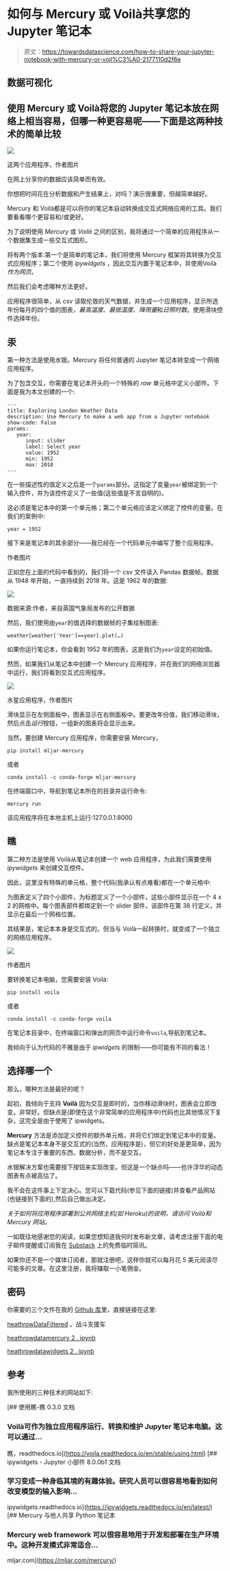 # 如何与 Mercury 或 Voilà共享您的 Jupyter 笔记本

> 原文：<https://towardsdatascience.com/how-to-share-your-jupyter-notebook-with-mercury-or-voil%C3%A0-2177110d2f6e>

## 数据可视化

## 使用 Mercury 或 Voilà将您的 Jupyter 笔记本放在网络上相当容易，但哪一种更容易呢——下面是这两种技术的简单比较

![](img/f9918a7ca8a9a3c743315a56dadeee26.png)

这两个应用程序，作者图片

在网上分享你的数据应该简单而有效。

你想把时间花在分析数据和产生结果上，对吗？演示很重要，但越简单越好。

Mercury 和 Voilà都是可以将你的笔记本自动转换成交互式网络应用的工具。我们要看看哪个更容易和/或更好。

为了说明使用 *Mercury* 或 *Voilà* 之间的区别，我将通过一个简单的应用程序从一个数据集生成一些交互式图形。

将有两个版本:第一个是简单的笔记本，我们将使用 Mercury 框架将其转换为交互式应用程序；第二个使用 *ipywidgets* ，因此交互内置于笔记本中，并使用Voilà *作为网页。*

然后我们会考虑哪种方法更好。

应用程序很简单，从 csv 读取伦敦的天气数据，并生成一个应用程序，显示所选年份每月的四个值的图表，*最高温度*、*最低温度*、*降雨量*和*日照时数*。使用滑块控件选择年份。

## 汞

第一种方法是使用水银。Mercury 将任何普通的 Jupyter 笔记本转变成一个网络应用程序。

为了包含交互，你需要在笔记本开头的一个特殊的 *raw* 单元格中定义小部件。下面是我为本文创建的一个:

```
---
title: Exploring London Weather Data
description: Use Mercury to make a web app from a Jupyter notebook
show-code: False
params:
   year:
      input: slider
      label: Select year
      value: 1952
      min: 1952
      max: 2018
---
```

在一些描述性的值定义之后是一个`params`部分。这指定了变量`year`被绑定到一个输入控件，并为该控件定义了一些值(这些值是不言自明的)。

这必须是笔记本中的第一个单元格；第二个单元格应该定义绑定了控件的变量。在我们的案例中:

```
year = 1952
```

接下来是笔记本的其余部分——我已经在一个代码单元中编写了整个应用程序。

作者图片

正如您在上面的代码中看到的，我们将一个 csv 文件读入 Pandas 数据帧。数据从 1948 年开始，一直持续到 2018 年。这是 1962 年的数据:

![](img/6fb967c58fe719fba39177c4a99c419b.png)

数据来源:作者，来自英国气象局发布的公开数据

然后，我们使用由`year`的值选择的数据帧的子集绘制图表:

`weather[weather['Year']==year].plot(…)`

如果你运行笔记本，你会看到 1952 年的图表，这是我们为`year`设定的初始值。

然而，如果我们从笔记本中创建一个 Mercury 应用程序，并在我们的网络浏览器中运行，我们将看到交互式应用程序。

![](img/e51d1bfa9bee0cb3a9b49d2f3d1dd357.png)

水星应用程序，作者图片

滑块显示在左侧面板中，图表显示在右侧面板中。要更改年份值，我们移动滑块，然后点击*运行*按钮，一组新的图表将会显示出来。

当然，要创建 Mercury 应用程序，你需要安装 Mercury，

```
pip install mljar-mercury
```

或者

```
conda install -c conda-forge mljar-mercury
```

在终端窗口中，导航到笔记本所在的目录并运行命令:

```
mercury run
```

该应用程序将在本地主机上运行:127.0.0.1:8000

## 瞧

第二种方法是使用 Voilà从笔记本创建一个 web 应用程序，为此我们需要使用 *ipywidgets* 来创建交互控件。

因此，这里没有特殊的单元格，整个代码(我承认有点难看)都在一个单元格中:

为图表定义了四个小部件，为标题定义了一个小部件，这些小部件显示在一个 4 x 2 的网格中。每个图表部件都绑定到一个 slider 部件，该部件在第 38 行定义，并显示在最后一个网格位置。

其结果是，笔记本本身是交互式的，但当与 Voilà一起转换时，就变成了一个独立的网络应用程序。

![](img/5e4edf46609bcc8f324bd04342b28746.png)

作者图片

要转换笔记本电脑，您需要安装 Voilà:

```
pip install voila
```

或者

```
conda install -c conda-forge voila
```

在笔记本目录中，在终端窗口和弹出的网页中运行命令`voila`,导航到笔记本。

我倾向于认为代码的不雅是由于 *ipwidgets* 的限制——你可能有不同的看法！

## 选择哪一个

那么，哪种方法是最好的呢？

起初，我倾向于支持 **Voilà** 因为交互是即时的，当你移动滑块时，图表会立即改变。非常好。但缺点是(即使在这个非常简单的应用程序中)代码也比其他情况下复杂，这完全是由于使用了 ipwidgets。

**Mercury** 方法是添加定义控件的额外单元格，并将它们绑定到笔记本中的变量。缺点是笔记本本身不是交互式的(当然，应用程序是)，但它的好处是更简单，因为笔记本专注于重要的东西，数据分析，而不是交互。

水银解决方案也需要按下按钮来实现改变。但这是一个缺点吗——也许浮华的动态图表有点被高估了。

我不会在这件事上下定决心。您可以下载代码(参见下面的链接)并查看产品网站(也链接到下面的),然后自己做出决定。

*关于如何将应用程序部署到公共网络主机(如 Heroku)的说明，请访问 Voilà和 Mercury 网站。*

一如既往地感谢您的阅读，如果您想知道我何时发布新文章，请考虑注册下面的电子邮件提醒或订阅我在 [Substack](https://technofile.substack.com/) 上的免费临时简讯。

如果你还不是一个媒体订阅者，那就注册吧，这样你就可以每月花 5 美元阅读尽可能多的文章。在这里注册，我将赚取一小笔佣金。

## 密码

你需要的三个文件在我的 [Github 库](https://alanjones2.github.io/Alan-Jones-article-code/)里，直接链接在这里:

[heathrowDataFiltered](https://github.com/alanjones2/Alan-Jones-article-code/raw/master/mercury/heathrowDataFiltered.csv) 。战斗支援车

[heathrowdatamercury 2 . ipynb](https://github.com/alanjones2/Alan-Jones-article-code/raw/master/mercury/heathrowdataMercury2.ipynb)

[heathrowdatawidgets 2 . ipynb](https://github.com/alanjones2/Alan-Jones-article-code/raw/master/mercury/heathrowdatawidgets2.ipynb)

## 参考

我所使用的三种技术的网站如下:

 [## 使用瞧-瞧 0.3.0 文档

### Voilà可作为独立应用程序运行、转换和维护 Jupyter 笔记本电脑。这可以通过…

瞧，readthedocs.io](https://voila.readthedocs.io/en/stable/using.html)  [## ipywidgets - Jupyter 小部件 8.0.0b1 文档

### 学习变成一种身临其境的有趣体验。研究人员可以很容易地看到如何改变模型的输入影响…

ipywidgets.readthedocs.io](https://ipywidgets.readthedocs.io/en/latest/) [](https://mljar.com/mercury/) [## Mercury 与他人共享 Python 笔记本

### Mercury web framework 可以很容易地用于开发和部署在生产环境中。这种开发模式非常适合…

mljar.com](https://mljar.com/mercury/)